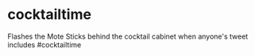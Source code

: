 # cocktailtime
Flashes the Mote Sticks behind the cocktail cabinet when anyone's tweet includes #cocktailtime
